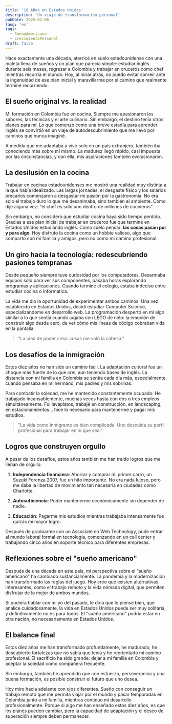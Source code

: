 ```yaml
---
title: '10 Años en Estados Unidos'
description: 'Un viaje de transformación personal'
pubDate: 2025-02-06
lang: 'es'
tags:
  - SuenoAmericano
  - CrecimientoPersonal
draft: false
---
```


Hace exactamente una década, aterricé en suelo estadounidense con una maleta llena de sueños y un plan que parecía simple: estudiar inglés durante seis meses, regresar a Colombia y trabajar en cruceros como chef mientras recorría el mundo. Hoy, al mirar atrás, no puedo evitar sonreír ante la ingenuidad de ese plan inicial y maravillarme por el camino que realmente terminé recorriendo.

## El sueño original vs. la realidad

Mi formación en Colombia fue en cocina. Siempre me apasionaron los sabores, las técnicas y el arte culinario. Sin embargo, el destino tenía otros planes para mí. Lo que comenzó como una breve estadía para aprender inglés se convirtió en un viaje de autodescubrimiento que me llevó por caminos que nunca imaginé.

A medida que me adaptaba a vivir solo en un país extranjero, también iba conociendo más sobre mí mismo. La madurez llegó rápido, casi impuesta por las circunstancias, y con ella, mis aspiraciones también evolucionaron.

## La desilusión en la cocina

Trabajar en cocinas estadounidenses me mostró una realidad muy distinta a la que había idealizado. Las largas jornadas, el desgaste físico y los salarios precarios comenzaron a desgastar mi pasión por la gastronomía. No era solo el trabajo duro lo que me desanimaba, sino también el ambiente. Como dije alguna vez: "el chef es solo uno dentro de millones de cocineros".

Sin embargo, no considero que estudiar cocina haya sido tiempo perdido. Gracias a ese plan inicial de trabajar en cruceros fue que terminé en Estados Unidos estudiando inglés. Como suelo pensar: **las cosas pasan por y para algo**. Hoy disfruto la cocina como un hobbie valioso, algo que comparto con mi familia y amigos, pero no como mi camino profesional.

## Un giro hacia la tecnología: redescubriendo pasiones tempranas

Desde pequeño siempre tuve curiosidad por los computadores. Desarmaba equipos solo para ver sus componentes, pasaba horas explorando programas y aplicaciones. Cuando terminé el colegio, estaba indeciso entre estudiar cocina o informática.

La vida me dio la oportunidad de experimentar ambos caminos. Una vez establecido en Estados Unidos, decidí estudiar Computer Science, especializándome en desarrollo web. La programación despertó en mí algo similar a lo que sentía cuando jugaba con LEGO de niño: la emoción de construir algo desde cero, de ver cómo mis líneas de código cobraban vida en la pantalla.

> "La idea de poder crear cosas me voló la cabeza."

## Los desafíos de la inmigración

Estos diez años no han sido un camino fácil. La adaptación cultural fue un choque más fuerte de lo que creí, aun teniendo bases de inglés. La distancia con mi familia en Colombia se sentía cada día más, especialmente cuando pensaba en mi hermano, mis padres y mis sobrinas.

Para combatir la soledad, me he mantenido constantemente ocupado. He trabajado incansablemente, muchas veces hasta con dos o tres empleos simultáneamente. Fui lavaplatos, trabajé en construcción, en landscaping, en estacionamientos... hice lo necesario para mantenerme y pagar mis estudios.

> "La vida como inmigrante es bien complicada. Uno descuida su perfil profesional para trabajar en lo que sea."

## Logros que construyen orgullo

A pesar de los desafíos, estos años también me han traído logros que me llenan de orgullo:

1. **Independencia financiera**: Ahorrar y comprar mi primer carro, un Suzuki Forenza 2007, fue un hito importante. No era nada lujoso, pero me daba la libertad de movimiento tan necesaria en ciudades como Charlotte.

2. **Autosuficiencia**: Poder mantenerme económicamente sin depender de nadie.

3. **Educación**: Pagarme mis estudios mientras trabajaba intensamente fue quizás mi mayor logro.

Después de graduarme con un Associate en Web Technology, pude entrar al mundo laboral formal en tecnología, comenzando en un call center y trabajando cinco años en soporte técnico para diferentes empresas.

## Reflexiones sobre el "sueño americano"

Después de una década en este país, mi perspectiva sobre el "sueño americano" ha cambiado sustancialmente. La pandemia y la modernización han transformado las reglas del juego. Hoy creo que existen alternativas interesantes, como el trabajo remoto y la vida nómada digital, que permiten disfrutar de lo mejor de ambos mundos.

Si pudiera hablar con mi yo del pasado, le diría que lo piense bien, que analice cuidadosamente, la vida en Estados Unidos puede ser muy solitaria, y definitivamente no es para todos. El "sueño americano" podría estar en otra nación, no necesariamente en Estados Unidos.

## El balance final

Estos diez años me han transformado profundamente, he madurado, he descubierto fortalezas que no sabía que tenía y he reorientado mi camino profesional. El sacrificio ha sido grande: dejar a mi familia en Colombia y aceptar la soledad como compañera frecuente.

Sin embargo, también he aprendido que con esfuerzo, perseverancia y una buena formación, es posible construir el futuro que uno desea.

Hoy miro hacia adelante con ojos diferentes. Sueño con conseguir un trabajo remoto que me permita viajar por el mundo y pasar temporadas en Colombia junto a mi familia, mientras continuo mi desarrollo profesionalmente. Porque si algo me han enseñado estos diez años, es que los planes pueden cambiar, pero la capacidad de adaptación y el deseo de superación siempre deben permanecer.
